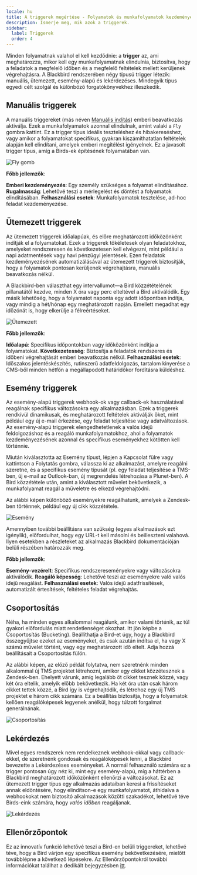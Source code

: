```yaml
---
locale: hu
title: A triggerek megértése - Folyamatok és munkafolyamatok kezdeményezése
description: Ismerje meg, mik azok a triggerek.
sidebar:
  label: Triggerek
  order: 4
---
```


Minden folyamatnak valahol el kell kezdődnie: a **trigger** az, ami meghatározza, mikor kell egy munkafolyamatnak elindulnia, biztosítva, hogy a feladatok a megfelelő időben és a megfelelő feltételek mellett kerüljenek végrehajtásra. A Blackbird rendszerében négy típusú trigger létezik: manuális, ütemezett, esemény-alapú és lekérdezéses. Mindegyik típus egyedi célt szolgál és különböző forgatókönyvekhez illeszkedik.

## Manuális triggerek

A manuális triggereket (más néven [Manuális indítás](../../guides/manual-triggers/)) emberi beavatkozás aktiválja. Ezek a munkafolyamatok azonnal elindulnak, amint valaki a `Fly` gombra kattint. Ez a trigger típus ideális teszteléshez és hibakereséshez, vagy amikor a folyamatokat specifikus, gyakran kiszámíthatatlan feltételek alapján kell elindítani, amelyek emberi megítélést igényelnek. Ez a javasolt trigger típus, amíg a Birds-ek építésének folyamatában van.

![Fly gomb](~/assets/docs/triggers/Fly.gif)

**Főbb jellemzők**:

**Emberi kezdeményezés**: Egy személy szükséges a folyamat elindításához.
**Rugalmasság**: Lehetővé teszi a mérlegelést és döntést a folyamatok elindításában.
**Felhasználási esetek**: Munkafolyamatok tesztelése, ad-hoc feladat kezdeményezése.

## Ütemezett triggerek

Az ütemezett triggerek időalapúak, és előre meghatározott időközönként indítják el a folyamatokat. Ezek a triggerek tökéletesek olyan feladatokhoz, amelyeket rendszeresen és következetesen kell elvégezni, mint például a napi adatmentések vagy havi pénzügyi jelentések. Ezen feladatok kezdeményezésének automatizálásával az ütemezett triggerek biztosítják, hogy a folyamatok pontosan kerüljenek végrehajtásra, manuális beavatkozás nélkül.

A Blackbird-ben választhat egy intervallumot—a Bird közzétételének pillanatától kezdve, minden X óra vagy perc elteltével a Bird aktiválódik. Egy másik lehetőség, hogy a folyamatot naponta egy adott időpontban indítja, vagy mindig a hét/hónap egy meghatározott napján. Emellett megadhat egy időzónát is, hogy elkerülje a félreértéseket.

![Ütemezett](~/assets/docs/triggers/Scheduled.gif)

**Főbb jellemzők**:

**Időalapú**: Specifikus időpontokban vagy időközönként indítja a folyamatokat.
**Következetesség**: Biztosítja a feladatok rendszeres és időbeni végrehajtását emberi beavatkozás nélkül.
**Felhasználási esetek**: Időszakos jelentéskészítés, rutinszerű adatfeldolgozás, tartalom kinyerése a CMS-ből minden hétfőn a megállapodott határidőkor fordításra küldéshez.

## Esemény triggerek

Az esemény-alapú triggerek webhook-ok vagy callback-ek használatával reagálnak specifikus változásokra egy alkalmazásban. Ezek a triggerek rendkívül dinamikusak, és meghatározott feltételek aktiválják őket, mint például egy új e-mail érkezése, egy feladat teljesítése vagy adatváltozások. Az esemény-alapú triggerek elengedhetetlenek a valós idejű feldolgozáshoz és a reagáló munkafolyamatokhoz, ahol a folyamatok kezdeményezésének azonnal és specifikus eseményekhez kötötten kell történnie.

Miután kiválasztotta az Esemény típust, lépjen a Kapcsolat fülre vagy kattintson a Folytatás gombra, válassza ki az alkalmazást, amelyre reagálni szeretne, és a specifikus esemény típusát (pl. egy feladat teljesítése a TMS-ben, új e-mail az Outlook-ban, új megrendelés létrehozása a Plunet-ben). A Bird közzététele után, amint a kiválasztott művelet bekövetkezik, a munkafolyamat reagál a műveletre és elkezd végrehajtódni.

Az alábbi képen különböző eseményekre reagálhatunk, amelyek a Zendesk-ben történnek, például egy új cikk közzététele.

![Esemény](~/assets/docs/triggers/Event.png)

Amennyiben további beállításra van szükség (egyes alkalmazások ezt igénylik), előfordulhat, hogy egy URL-t kell másolni és beilleszteni valahová. Ilyen esetekben a részleteket az alkalmazás Blackbird dokumentációján belüli részében határozzák meg.

**Főbb jellemzők**:

**Esemény-vezérelt**: Specifikus rendszereseményekre vagy változásokra aktiválódik.
**Reagáló képesség**: Lehetővé teszi az eseményekre való valós idejű reagálást.
**Felhasználási esetek**: Valós idejű adatfrissítések, automatizált értesítések, feltételes feladat végrehajtás.

## Csoportosítás

Néha, ha minden egyes alkalommal reagálunk, amikor valami történik, az túl gyakori előfordulás miatt rendetlenséget okozhat. Itt jön képbe a Csoportosítás (Bucketing). Beállíthatja a Bird-et úgy, hogy a Blackbird összegyűjtse ezeket az eseményeket, és csak azután indítsa el, ha vagy X számú művelet történt, vagy egy meghatározott idő eltelt. Adja hozzá beállításait a Csoportosítás fülön.

Az alábbi képen, az előző példát folytatva, nem szeretnénk minden alkalommal új TMS projektet létrehozni, amikor egy cikket közzétesznek a Zendesk-ben. Ehelyett várunk, amíg legalább öt cikket tesznek közzé, vagy két óra eltelik, amelyik előbb bekövetkezik. Ha két óra után csak három cikket tettek közzé, a Bird így is végrehajtódik, és létrehoz egy új TMS projektet e három cikk számára. Ez a beállítás biztosítja, hogy a folyamatok kellően reagálóképesek legyenek anélkül, hogy túlzott forgalmat generálnának.

![Csoportosítás](~/assets/docs/triggers/Bucketing.png)

## Lekérdezés

Mivel egyes rendszerek nem rendelkeznek webhook-okkal vagy callback-ekkel, de szeretnénk gondosak és reagálóképesek lenni, a Blackbird bevezette a Lekérdezéses eseményeket. A normál felhasználó számára ez a trigger pontosan úgy néz ki, mint egy esemény-alapú, míg a háttérben a Blackbird meghatározott időközönként ellenőrzi a változásokat. Ez az ütemezett trigger típus egy alkalmazás adataiban keresi a frissítéseket annak eldöntésére, hogy elindítson-e egy munkafolyamatot, áthidalva a webhookokat nem biztosító alkalmazások közötti szakadékot, lehetővé téve Birds-eink számára, hogy _valós időben_ reagáljanak.

![Lekérdezés](~/assets/docs/triggers/Polling.gif)

## Ellenőrzőpontok

Ez az innovatív funkció lehetővé teszi a Bird-en belüli triggereket, lehetővé téve, hogy a Bird várjon egy specifikus esemény bekövetkezésére, mielőtt továbblépne a következő lépésekre. Az Ellenőrzőpontokról további információkat találhat a dedikált bejegyzésben [itt](../../concepts/checkpoints/).